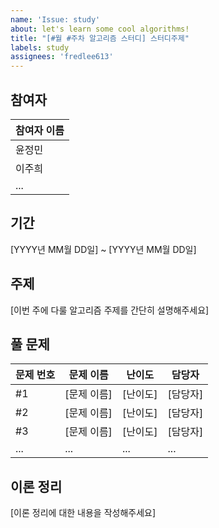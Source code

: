 ```yaml
---
name: 'Issue: study'
about: let's learn some cool algorithms!
title: "[#월 #주차 알고리즘 스터디] 스터디주제"
labels: study
assignees: 'fredlee613'
---
```


## 참여자
| 참여자 이름 |
|------------|
| 윤정민  |
| 이주희  |
| ...        |

## 기간
[YYYY년 MM월 DD일] ~ [YYYY년 MM월 DD일]

## 주제
[이번 주에 다룰 알고리즘 주제를 간단히 설명해주세요]

## 풀 문제
| 문제 번호 | 문제 이름 | 난이도 | 담당자|
|----------------------|---------------------|-------------------|---------------------|
| #1        | [문제 이름] | [난이도] | [담당자] |
| #2        | [문제 이름] | [난이도] | [담당자] |
| #3        | [문제 이름] | [난이도] | [담당자] |
| ...       | ...      | ...    | ...      |

## 이론 정리
[이론 정리에 대한 내용을 작성해주세요]
